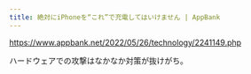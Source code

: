 ```yaml
---
title: 絶対にiPhoneを“これ”で充電してはいけません | AppBank
---
```


https://www.appbank.net/2022/05/26/technology/2241149.php

ハードウェアでの攻撃はなかなか対策が抜けがち。

